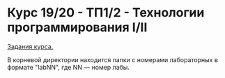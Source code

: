 # Курс 19/20 - ТП1/2 - Технологии программирования I/II

[Задания курса.](https://docs.google.com/document/d/1TUxcZclZ6zkdXw5X98irdYX5vn2FBd_-oBdZ2_1vPT0)

В корневой директории находится папки с номерами лабораторных в формате "labNN", где NN — номер лабы.
